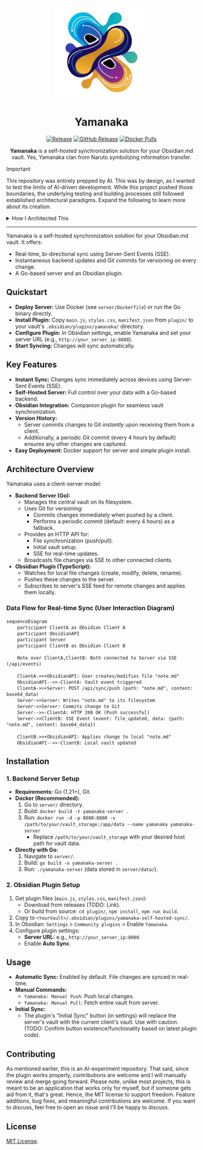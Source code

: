 <p align="center">
<img src=".github/logo.png" alt="Yamanaka Logo" width="250" />
</p>
<h1 align="center">Yamanaka</h1>
<p align="center">
<a href="https://github.com/tanq16/yamanaka/actions/workflows/release.yml"><img src="https://github.com/tanq16/yamanaka/actions/workflows/release.yml/badge.svg" alt="Release"></a>&nbsp;<a href="https://github.com/tanq16/yamanaka/releases"><img alt="GitHub Release" src="https://img.shields.io/github/v/release/tanq16/yamanaka"></a>&nbsp;<a href="https://hub.docker.com/r/tanq16/yamanaka"><img src="https://img.shields.io/docker/pulls/tanq16/yamanaka.svg" alt="Docker Pulls"></a>
</p>

<p align="center">
<b>Yamanaka</b> is a self-hosted synchronization solution for your Obsidian.md vault. Yes, Yamanaka clan from Naruto symbolizing information transfer.
</p>

> [!IMPORTANT]
> This repository was entirely prepped by AI. This was by design, as I wanted to test the limits of AI-driven development. While this project pushed those boundaries, the underlying testing and building processes still followed established architectural paradigms. Expand the following to learn more about its creation.

<details>
<summary>How I Architected This</summary>
I like Go and enjoy using it for self-hosted stuff. While I've manually built a couple self-hosted apps, this project was an experiment to determine how far I could get primarily through prompting, with minimal manual effort.

I used Google Gemini and Jules for this project. I began with a comprehensive 35-40 minute brain dump into Gemini, detailing the entire architecture and how I thought about the application, core functionality, use of Server-Sent Events (SSE), and Git commits for history preservation.

Following this, I conducted two Canvas sessions with Gemini to initialize the repository and address initial bugs. Then, I did four tasks with Jules to resolve more issues and add additional features.

The end result was a fully functional and highly effective solution. This approach completely resolved my issues with syncing on Obsidian, without any databases or complex mechanisms. A simple and fast plaintext syncing, exactly what I eanted. Overall, it was a truly enjoyable and insightful experiment.
</details>

---

Yamanaka is a self-hosted synchronization solution for your Obsidian.md vault. It offers:
*   Real-time, bi-directional sync using Server-Sent Events (SSE).
*   Instantaneous backend updates and Git commits for versioning on every change.
*   A Go-based server and an Obsidian plugin.

## Quickstart

*   **Deploy Server:** Use Docker (see `server/Dockerfile`) or run the Go binary directly.
*   **Install Plugin:** Copy `main.js`, `styles.css`, `manifest.json` from `plugin/` to your vault's `.obsidian/plugins/yamanaka/` directory.
*   **Configure Plugin:** In Obsidian settings, enable Yamanaka and set your server URL (e.g., `http://your_server_ip:8080`).
*   **Start Syncing:** Changes will sync automatically.

## Key Features

*   **Instant Sync:** Changes sync immediately across devices using Server-Sent Events (SSE).
*   **Self-Hosted Server:** Full control over your data with a Go-based backend.
*   **Obsidian Integration:** Companion plugin for seamless vault synchronization.
*   **Version History:**
    *   Server commits changes to Git *instantly* upon receiving them from a client.
    *   Additionally, a periodic Git commit (every 4 hours by default) ensures any other changes are captured.
*   **Easy Deployment:** Docker support for server and simple plugin install.

## Architecture Overview

Yamanaka uses a client-server model:

*   **Backend Server (Go):**
    *   Manages the central vault on its filesystem.
    *   Uses Git for versioning:
        *   Commits changes immediately when pushed by a client.
        *   Performs a periodic commit (default: every 4 hours) as a fallback.
    *   Provides an HTTP API for:
        *   File synchronization (push/pull).
        *   Initial vault setup.
        *   SSE for real-time updates.
    *   Broadcasts file changes via SSE to other connected clients.
*   **Obsidian Plugin (TypeScript):**
    *   Watches for local file changes (create, modify, delete, rename).
    *   Pushes these changes to the server.
    *   Subscribes to server's SSE feed for remote changes and applies them locally.

### Data Flow for Real-time Sync (User Interaction Diagram)

```mermaid
sequenceDiagram
    participant ClientA as Obsidian Client A
    participant ObsidianAPI
    participant Server
    participant ClientB as Obsidian Client B

    Note over ClientA,ClientB: Both connected to Server via SSE (/api/events)

    ClientA->>+ObsidianAPI: User creates/modifies file "note.md"
    ObsidianAPI-->>-ClientA: Vault event triggered
    ClientA->>+Server: POST /api/sync/push (path: "note.md", content: base64_data)
    Server->>Server: Writes "note.md" to its filesystem
    Server->>Server: Commits change to Git
    Server-->>-ClientA: HTTP 200 OK (Push successful)
    Server->>ClientB: SSE Event (event: file_updated, data: {path: "note.md", content: base64_data})

    ClientB->>+ObsidianAPI: Applies change to local "note.md"
    ObsidianAPI-->>-ClientB: Local vault updated
```

## Installation

### 1. Backend Server Setup

*   **Requirements:** Go (1.21+), Git.
*   **Docker (Recommended):**
    1.  Go to `server/` directory.
    2.  Build: `docker build -t yamanaka-server .`
    3.  Run: `docker run -d -p 8080:8080 -v /path/to/your/vault_storage:/app/data --name yamanaka yamanaka-server`
        *   Replace `/path/to/your/vault_storage` with your desired host path for vault data.
*   **Directly with Go:**
    1.  Navigate to `server/`.
    2.  Build: `go build -o yamanaka-server .`
    3.  Run: `./yamanaka-server` (data stored in `server/data/`).

### 2. Obsidian Plugin Setup

1.  Get plugin files (`main.js`, `styles.css`, `manifest.json`):
    *   Download from releases (TODO: Link).
    *   Or build from source: `cd plugin/`, `npm install`, `npm run build`.
2.  Copy to `<YourVault>/.obsidian/plugins/yamanaka-self-hosted-sync/`.
3.  In Obsidian: `Settings` > `Community plugins` > Enable `Yamanaka`.
4.  Configure plugin settings:
    *   **Server URL:** e.g., `http://your_server_ip:8080`.
    *   Enable **Auto Sync**.

## Usage

*   **Automatic Sync:** Enabled by default. File changes are synced in real-time.
*   **Manual Commands:**
    *   `Yamanaka: Manual Push`: Push local changes.
    *   `Yamanaka: Manual Pull`: Fetch entire vault from server.
*   **Initial Sync:**
    *   The plugin's "Initial Sync" button (in settings) will replace the server's vault with the current client's vault. Use with caution. (TODO: Confirm button existence/functionality based on latest plugin code).

## Contributing

As mentioned earlier, this is an AI-experiment repository. That said, since the plugin works properly, contributions are welcome and I will manually review and merge going forward. Please note, unlike most projects, this is meant to be an application that works only for myself, but if someone gets aid from it, that's great. Hence, the MIT license to support freedom. Feature additions, bug fixes, and meaningful contributions are welcome. If you want to discuss, feel free to open an issue and I'll be happy to discuss.

## License

[MIT License](LICENSE).
